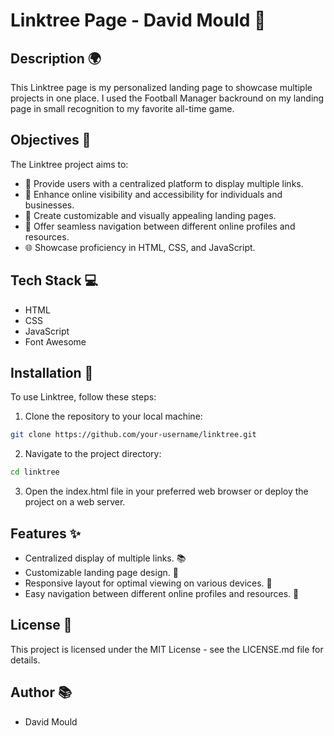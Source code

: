 # Linktree Page - David Mould  🌳

## Description 🌍

This Linktree page is my personalized landing page to showcase multiple projects in one place. I used the Football Manager backround on my landing page in small recognition to my favorite all-time game.

## Objectives 🎯

The Linktree project aims to:

- 🌟 Provide users with a centralized platform to display multiple links.
- 🚀 Enhance online visibility and accessibility for individuals and businesses.
- 🎨 Create customizable and visually appealing landing pages.
- 🔄 Offer seamless navigation between different online profiles and resources.
- 🌐 Showcase proficiency in HTML, CSS, and JavaScript.

## Tech Stack 💻

- HTML
- CSS
- JavaScript
- Font Awesome

## Installation 🔧

To use Linktree, follow these steps:

1. Clone the repository to your local machine:

```bash
git clone https://github.com/your-username/linktree.git
```

2. Navigate to the project directory:

```bash
cd linktree
```

3. Open the index.html file in your preferred web browser or deploy the project on a web server.

## Features ✨

- Centralized display of multiple links. 📚
- Customizable landing page design. 🎨
- Responsive layout for optimal viewing on various devices. 📱
- Easy navigation between different online profiles and resources. 🔗

## License 📝

This project is licensed under the MIT License - see the LICENSE.md file for details.

## Author 📚

- David Mould
